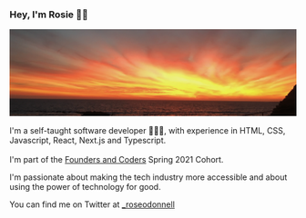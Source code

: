 ### Hey, I'm Rosie ✌🏼 

![img](sunset.png)

I'm a self-taught software developer 👩🏼‍💻, with experience in HTML, CSS, Javascript, React, Next.js and Typescript. 
<br /> <br />
I'm part of the [Founders and Coders](https://www.foundersandcoders.com/) Spring 2021 Cohort.

I'm passionate about making the tech industry more accessible and about using the power of technology for good.

You can find me on Twitter at [_roseodonnell](https://twitter.com/_roseodonnell/likes) 




<!--
**Rosie-ODonnell/Rosie-ODonnell** is a ✨ _special_ ✨ repository because its `README.md` (this file) appears on your GitHub profile.

Here are some ideas to get you started:

- 🔭 I’m currently working on ...
- 🌱 I’m currently learning ...
- 👯 I’m looking to collaborate on ...
- 🤔 I’m looking for help with ...
- 💬 Ask me about ...
- 📫 How to reach me: ...
- 😄 Pronouns: ...
- ⚡ Fun fact: ...
-
